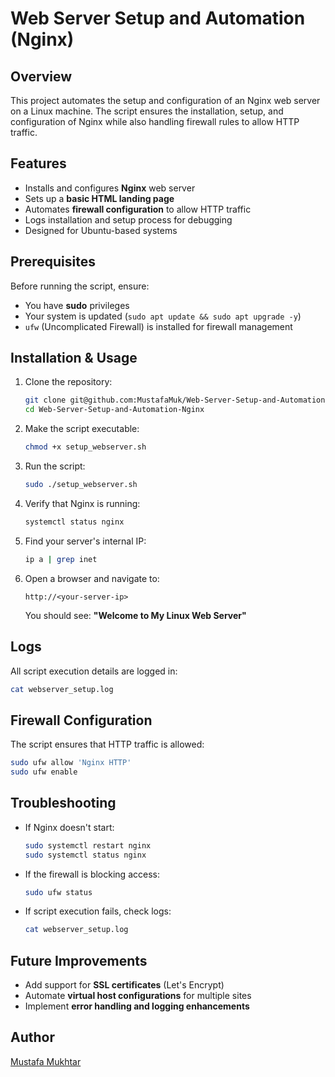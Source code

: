 # Web Server Setup and Automation (Nginx)

## Overview
This project automates the setup and configuration of an Nginx web server on a Linux machine. The script ensures the installation, setup, and configuration of Nginx while also handling firewall rules to allow HTTP traffic.

## Features
- Installs and configures **Nginx** web server
- Sets up a **basic HTML landing page**
- Automates **firewall configuration** to allow HTTP traffic
- Logs installation and setup process for debugging
- Designed for Ubuntu-based systems

## Prerequisites
Before running the script, ensure:
- You have **sudo** privileges
- Your system is updated (`sudo apt update && sudo apt upgrade -y`)
- `ufw` (Uncomplicated Firewall) is installed for firewall management

## Installation & Usage
1. Clone the repository:
   ```bash
   git clone git@github.com:MustafaMuk/Web-Server-Setup-and-Automation-Nginx.git
   cd Web-Server-Setup-and-Automation-Nginx
   ```

2. Make the script executable:
   ```bash
   chmod +x setup_webserver.sh
   ```

3. Run the script:
   ```bash
   sudo ./setup_webserver.sh
   ```

4. Verify that Nginx is running:
   ```bash
   systemctl status nginx
   ```

5. Find your server's internal IP:
   ```bash
   ip a | grep inet
   ```
   
6. Open a browser and navigate to:
   ```
   http://<your-server-ip>
   ```
   You should see: **"Welcome to My Linux Web Server"**

## Logs
All script execution details are logged in:
```bash
cat webserver_setup.log
```

## Firewall Configuration
The script ensures that HTTP traffic is allowed:
```bash
sudo ufw allow 'Nginx HTTP'
sudo ufw enable
```

## Troubleshooting
- If Nginx doesn't start:
  ```bash
  sudo systemctl restart nginx
  sudo systemctl status nginx
  ```
- If the firewall is blocking access:
  ```bash
  sudo ufw status
  ```
- If script execution fails, check logs:
  ```bash
  cat webserver_setup.log
  ```

## Future Improvements
- Add support for **SSL certificates** (Let's Encrypt)
- Automate **virtual host configurations** for multiple sites
- Implement **error handling and logging enhancements**

## Author
[Mustafa Mukhtar](https://github.com/MustafaMuk)

